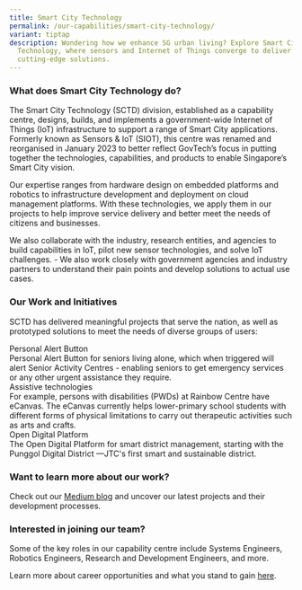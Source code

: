 ```yaml
---
title: Smart City Technology
permalink: /our-capabilities/smart-city-technology/
variant: tiptap
description: Wondering how we enhance SG urban living? Explore Smart City
  Technology, where sensors and Internet of Things converge to deliver
  cutting-edge solutions.
---
```

<h3>What does Smart City Technology do?</h3>
<p>The Smart City Technology (SCTD) division, established as a capability
centre, designs, builds, and implements a government-wide Internet of Things
(IoT) infrastructure to support a range of Smart City applications. Formerly
known as Sensors &amp; IoT (SIOT), this centre was renamed and reorganised
in January 2023 to better reflect GovTech’s focus in putting together the
technologies, capabilities, and products to enable Singapore’s Smart City
vision.</p>
<p>Our expertise ranges from hardware design on embedded platforms and robotics
to infrastructure development and deployment on cloud management platforms.
With these technologies, we apply them in our projects to help improve
service delivery and better meet the needs of citizens and businesses.</p>
<p>We also collaborate with the industry, research entities, and agencies
to build capabilities in IoT, pilot new sensor technologies, and solve
IoT challenges. - We also work closely with government agencies and industry
partners to understand their pain points and develop solutions to actual
use cases.</p>
<h3>Our Work and Initiatives</h3>
<p>SCTD has delivered meaningful projects that serve the nation, as well
as prototyped solutions to meet the needs of diverse groups of users:</p>
<div class="isomer-card-grid">
<div class="isomer-card">
<div class="isomer-card-body">
<div class="isomer-card-title">Personal Alert Button</div>
<div class="isomer-card-description">Personal Alert Button for seniors living alone, which when triggered will
alert Senior Activity Centres - enabling seniors to get emergency services
or any other urgent assistance they require.</div>
</div>
</div>
<div class="isomer-card">
<div class="isomer-card-body">
<div class="isomer-card-title">Assistive technologies</div>
<div class="isomer-card-description">For example, persons with disabilities (PWDs) at Rainbow Centre have eCanvas.
The eCanvas currently helps lower-primary school students with different
forms of physical limitations to carry out therapeutic activities such
as arts and crafts.</div>
</div>
</div>
</div>
<div class="isomer-card-grid">
<div class="isomer-card">
<div class="isomer-card-body">
<div class="isomer-card-title">Open Digital Platform</div>
<div class="isomer-card-description">The Open Digital Platform for smart district management, starting with
the Punggol Digital District —JTC's first smart and sustainable district.</div>
</div>
</div>
</div>
<h3>Want to learn more about our work?</h3>
<p>Check out our <a href="https://medium.com/siot-govtech" rel="noopener noreferrer nofollow" target="_blank">Medium blog</a> and
uncover our latest projects and their development processes.</p>
<h3>Interested in joining our team?</h3>
<p>Some of the key roles in our capability centre include Systems Engineers,
Robotics Engineers, Research and Development Engineers, and more.</p>
<p>Learn more about career opportunities and what you stand to gain <a href="https://sggovterp.wd102.myworkdayjobs.com/PublicServiceCareers/0/refreshFacet/318c8bb6f553100021d223d9780d30be" rel="noopener noreferrer nofollow" target="_blank">here</a>.</p>